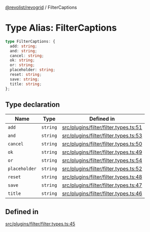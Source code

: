 [@revolist/revogrid](README.md) / FilterCaptions

# Type Alias: FilterCaptions

```ts
type FilterCaptions: {
  add: string;
  and: string;
  cancel: string;
  ok: string;
  or: string;
  placeholder: string;
  reset: string;
  save: string;
  title: string;
};
```

## Type declaration

| Name | Type | Defined in |
| ------ | ------ | ------ |
| `add` | `string` | [src/plugins/filter/filter.types.ts:51](https://github.com/revolist/revogrid/blob/60c4961e100e626252b5238bec5f6c11285d15d0/src/plugins/filter/filter.types.ts#L51) |
| `and` | `string` | [src/plugins/filter/filter.types.ts:53](https://github.com/revolist/revogrid/blob/60c4961e100e626252b5238bec5f6c11285d15d0/src/plugins/filter/filter.types.ts#L53) |
| `cancel` | `string` | [src/plugins/filter/filter.types.ts:50](https://github.com/revolist/revogrid/blob/60c4961e100e626252b5238bec5f6c11285d15d0/src/plugins/filter/filter.types.ts#L50) |
| `ok` | `string` | [src/plugins/filter/filter.types.ts:49](https://github.com/revolist/revogrid/blob/60c4961e100e626252b5238bec5f6c11285d15d0/src/plugins/filter/filter.types.ts#L49) |
| `or` | `string` | [src/plugins/filter/filter.types.ts:54](https://github.com/revolist/revogrid/blob/60c4961e100e626252b5238bec5f6c11285d15d0/src/plugins/filter/filter.types.ts#L54) |
| `placeholder` | `string` | [src/plugins/filter/filter.types.ts:52](https://github.com/revolist/revogrid/blob/60c4961e100e626252b5238bec5f6c11285d15d0/src/plugins/filter/filter.types.ts#L52) |
| `reset` | `string` | [src/plugins/filter/filter.types.ts:48](https://github.com/revolist/revogrid/blob/60c4961e100e626252b5238bec5f6c11285d15d0/src/plugins/filter/filter.types.ts#L48) |
| `save` | `string` | [src/plugins/filter/filter.types.ts:47](https://github.com/revolist/revogrid/blob/60c4961e100e626252b5238bec5f6c11285d15d0/src/plugins/filter/filter.types.ts#L47) |
| `title` | `string` | [src/plugins/filter/filter.types.ts:46](https://github.com/revolist/revogrid/blob/60c4961e100e626252b5238bec5f6c11285d15d0/src/plugins/filter/filter.types.ts#L46) |

## Defined in

[src/plugins/filter/filter.types.ts:45](https://github.com/revolist/revogrid/blob/60c4961e100e626252b5238bec5f6c11285d15d0/src/plugins/filter/filter.types.ts#L45)
